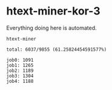 # htext-miner-kor-3

Everything doing here is automated.

```
htext-miner

total: 6037/9855 (61.25824454591577%)

job0: 1091
job1: 1265
job2: 1189
job3: 1304
job4: 1188
```